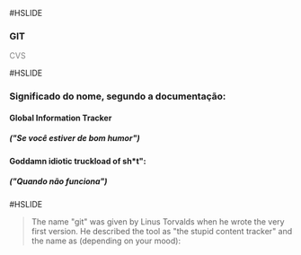 #HSLIDE

### GIT

<span style="color:gray">CVS</span>

#HSLIDE

### Significado do nome, segundo a documentação:

#### Global Information Tracker
##### ("Se você estiver de bom humor")

#### Goddamn idiotic truckload of sh*t":
##### ("Quando não funciona")

#HSLIDE

> The name "git" was given by Linus Torvalds when he wrote the very first version. He described the tool as "the stupid content tracker" and the name as (depending on your mood):
